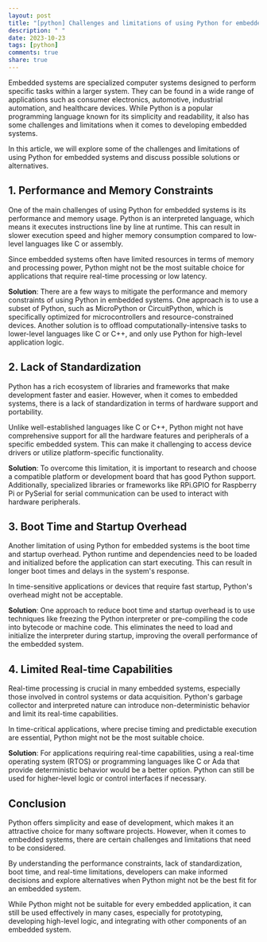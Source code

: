 ```yaml
---
layout: post
title: "[python] Challenges and limitations of using Python for embedded systems"
description: " "
date: 2023-10-23
tags: [python]
comments: true
share: true
---
```


Embedded systems are specialized computer systems designed to perform specific tasks within a larger system. They can be found in a wide range of applications such as consumer electronics, automotive, industrial automation, and healthcare devices. While Python is a popular programming language known for its simplicity and readability, it also has some challenges and limitations when it comes to developing embedded systems.

In this article, we will explore some of the challenges and limitations of using Python for embedded systems and discuss possible solutions or alternatives.

## 1. Performance and Memory Constraints

One of the main challenges of using Python for embedded systems is its performance and memory usage. Python is an interpreted language, which means it executes instructions line by line at runtime. This can result in slower execution speed and higher memory consumption compared to low-level languages like C or assembly.

Since embedded systems often have limited resources in terms of memory and processing power, Python might not be the most suitable choice for applications that require real-time processing or low latency.

**Solution**: There are a few ways to mitigate the performance and memory constraints of using Python in embedded systems. One approach is to use a subset of Python, such as MicroPython or CircuitPython, which is specifically optimized for microcontrollers and resource-constrained devices. Another solution is to offload computationally-intensive tasks to lower-level languages like C or C++, and only use Python for high-level application logic.

## 2. Lack of Standardization

Python has a rich ecosystem of libraries and frameworks that make development faster and easier. However, when it comes to embedded systems, there is a lack of standardization in terms of hardware support and portability.

Unlike well-established languages like C or C++, Python might not have comprehensive support for all the hardware features and peripherals of a specific embedded system. This can make it challenging to access device drivers or utilize platform-specific functionality.

**Solution**: To overcome this limitation, it is important to research and choose a compatible platform or development board that has good Python support. Additionally, specialized libraries or frameworks like RPi.GPIO for Raspberry Pi or PySerial for serial communication can be used to interact with hardware peripherals.

## 3. Boot Time and Startup Overhead

Another limitation of using Python for embedded systems is the boot time and startup overhead. Python runtime and dependencies need to be loaded and initialized before the application can start executing. This can result in longer boot times and delays in the system's response.

In time-sensitive applications or devices that require fast startup, Python's overhead might not be acceptable.

**Solution**: One approach to reduce boot time and startup overhead is to use techniques like freezing the Python interpreter or pre-compiling the code into bytecode or machine code. This eliminates the need to load and initialize the interpreter during startup, improving the overall performance of the embedded system.

## 4. Limited Real-time Capabilities

Real-time processing is crucial in many embedded systems, especially those involved in control systems or data acquisition. Python's garbage collector and interpreted nature can introduce non-deterministic behavior and limit its real-time capabilities.

In time-critical applications, where precise timing and predictable execution are essential, Python might not be the most suitable choice.

**Solution**: For applications requiring real-time capabilities, using a real-time operating system (RTOS) or programming languages like C or Ada that provide deterministic behavior would be a better option. Python can still be used for higher-level logic or control interfaces if necessary.

## Conclusion

Python offers simplicity and ease of development, which makes it an attractive choice for many software projects. However, when it comes to embedded systems, there are certain challenges and limitations that need to be considered.

By understanding the performance constraints, lack of standardization, boot time, and real-time limitations, developers can make informed decisions and explore alternatives when Python might not be the best fit for an embedded system.

While Python might not be suitable for every embedded application, it can still be used effectively in many cases, especially for prototyping, developing high-level logic, and integrating with other components of an embedded system.